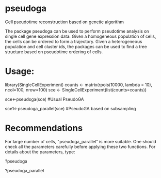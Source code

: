 # pseudoga
Cell pseudotime reconstruction based on genetic algorithm

The package pseudoga can be used to perform pseudotime analysis on single
cell gene expression data. Given a homogeneous population of cells, the cells can be ordered
to form a trajectory. Given a heterogeneous population and cell cluster ids, the packages
can be used to find a tree structure based on pseudotime ordering of cells.


# Usage:

library(SingleCellExperiment)
counts <- matrix(rpois(10000, lambda = 10), ncol=100, nrow=100)
sce <- SingleCellExperiment(list(counts=counts))

sce<-pseudoga(sce) #Usual PseudoGA

sce1<-pseudoga_parallel(sce) #PseudoGA based on subsampling 

# Recommendations

For large number of cells, "pseudoga_parallel" is more suitable. One should check all the parameters carefully before applying these two functions.
For details about the parameters, type:

?pseudoga

?pseudoga_parallel








